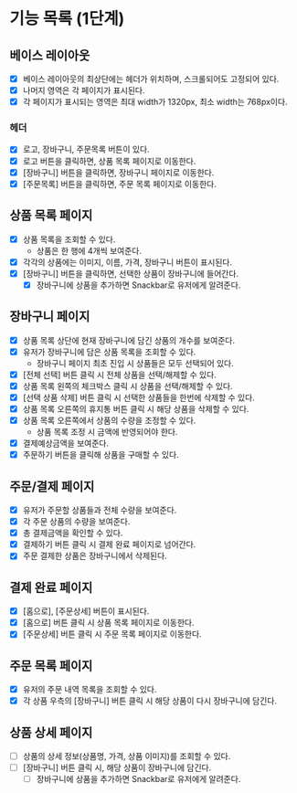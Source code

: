 # 기능 목록 (1단계)

## 베이스 레이아웃

- [x] 베이스 레이아웃의 최상단에는 헤더가 위치하며, 스크롤되어도 고정되어 있다.
- [x] 나머지 영역은 각 페이지가 표시된다.
- [x] 각 페이지가 표시되는 영역은 최대 width가 1320px, 최소 width는 768px이다.

### 헤더

- [x] 로고, 장바구니, 주문목록 버튼이 있다.
- [x] 로고 버튼을 클릭하면, 상품 목록 페이지로 이동한다.
- [x] [장바구니] 버튼을 클릭하면, 장바구니 페이지로 이동한다.
- [x] [주문목록] 버튼을 클릭하면, 주문 목록 페이지로 이동한다.

## 상품 목록 페이지

- [x] 상품 목록을 조회할 수 있다.
  - 상품은 한 행에 4개씩 보여준다.
- [x] 각각의 상품에는 이미지, 이름, 가격, 장바구니 버튼이 표시된다.
- [x] [장바구니] 버튼을 클릭하면, 선택한 상품이 장바구니에 들어간다.
  - [x] 장바구니에 상품을 추가하면 Snackbar로 유저에게 알려준다.

## 장바구니 페이지

- [x] 상품 목록 상단에 현재 장바구니에 담긴 상품의 개수를 보여준다.
- [x] 유저가 장바구니에 담은 상품 목록을 조회할 수 있다.
  - 장바구니 페이지 최초 진입 시 상품들은 모두 선택되어 있다.
- [x] [전체 선택] 버튼 클릭 시 전체 상품을 선택/해제할 수 있다.
- [x] 상품 목록 왼쪽의 체크박스 클릭 시 상품을 선택/해제할 수 있다.
- [x] [선택 상품 삭제] 버튼 클릭 시 선택한 상품들을 한번에 삭제할 수 있다.
- [x] 상품 목록 오른쪽의 휴지통 버튼 클릭 시 해당 상품을 삭제할 수 있다.
- [x] 상품 목록 오른쪽에서 상품의 수량을 조정할 수 있다.
  - 상품 목록 조정 시 금액에 반영되어야 한다.
- [x] 결제예상금액을 보여준다.
- [x] 주문하기 버튼을 클릭해 상품을 구매할 수 있다.

## 주문/결제 페이지

- [x] 유저가 주문할 상품들과 전체 수량을 보여준다.
- [x] 각 주문 상품의 수량을 보여준다.
- [x] 총 결제금액을 확인할 수 있다.
- [x] 결제하기 버튼 클릭 시 결제 완료 페이지로 넘어간다.
- [x] 주문 결제한 상품은 장바구니에서 삭제된다.

## 결제 완료 페이지

- [x] [홈으로], [주문상세] 버튼이 표시된다.
- [x] [홈으로] 버튼 클릭 시 상품 목록 페이지로 이동한다.
- [x] [주문상세] 버튼 클릭 시 주문 목록 페이지로 이동한다.

## 주문 목록 페이지

- [x] 유저의 주문 내역 목록을 조회할 수 있다.
- [x] 각 상품 우측의 [장바구니] 버튼 클릭 시 해당 상품이 다시 장바구니에 담긴다.

## 상품 상세 페이지

- [ ] 상품의 상세 정보(상품명, 가격, 상품 이미지)를 조회할 수 있다.
- [ ] [장바구니] 버튼 클릭 시, 해당 상품이 장바구니에 담긴다.
  - [ ] 장바구니에 상품을 추가하면 Snackbar로 유저에게 알려준다.
